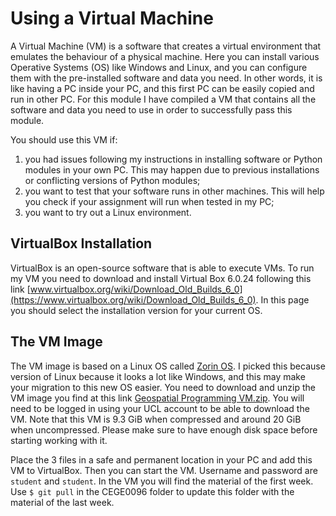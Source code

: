 # Using a Virtual Machine

A Virtual Machine (VM) is a software that creates a virtual environment that emulates the behaviour of 
a physical machine. Here you can install various Operative Systems (OS) like Windows and Linux, and you can 
configure them with the pre-installed software and data you need.
In other words, it is like having a PC inside your PC, and this first PC can be easily copied and run in other PC.
For this module I have compiled a VM that contains all the software and data you need to use in order to successfully pass this 
module. 

You should use this VM if:
1) you had issues following my instructions in installing software or Python 
modules in your own PC. This may happen due to previous installations or conflicting versions of Python modules; 
2) you want to test that your software runs in other machines. This will help you check if your assignment will run 
when tested in my PC;
3) you want to try out a Linux environment.

## VirtualBox Installation

VirtualBox is an open-source software that is able to execute VMs. To run my VM 
you need to download and install Virtual Box 6.0.24 following this link 
[www.virtualbox.org/wiki/Download_Old_Builds_6_0](https://www.virtualbox.org/wiki/Download_Old_Builds_6_0). 
In this page you should select the installation version for your current OS.

## The VM Image
 
The VM image is based on a Linux OS called [Zorin OS](https://zorinos.com/). 
I picked this because version of Linux because it looks a lot like Windows, and this may make your migration to this new 
OS easier.
You need to download and unzip the VM image you find at this link 
[Geospatial Programming VM.zip](https://liveuclac-my.sharepoint.com/:u:/g/personal/ucaclip_ucl_ac_uk/EYrhcrXc2d1DvPvMXFz-ZXYBRocUxiwDdNyq2Mvy6jiUbQ?e=kjnbrC). 
You will need to be logged in using your UCL account to be able to download the VM. 
Note that this VM is 9.3 GiB when compressed and around 20 GiB when uncompressed. Please make sure to have enough disk 
space before starting working with it.

Place the 3 files in a safe and permanent location in your PC and add this VM to VirtualBox. Then you can start the VM. 
Username and password are `student` and `student`. 
In the VM you will find the material of the first week. Use `$ git pull` in the CEGE0096 folder to update this 
folder with the material of the last week.